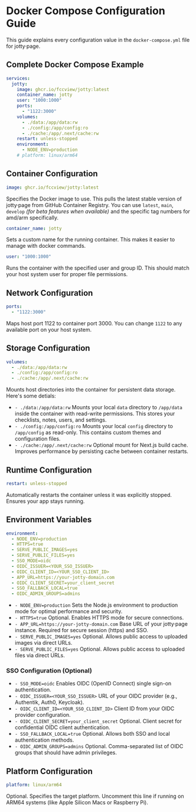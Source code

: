 # Docker Compose Configuration Guide

This guide explains every configuration value in the `docker-compose.yml` file for jotty·page.

## Complete Docker Compose Example

```yaml
services:
  jotty:
    image: ghcr.io/fccview/jotty:latest
    container_name: jotty
    user: "1000:1000"
    ports:
      - "1122:3000"
    volumes:
      - ./data:/app/data:rw
      - ./config:/app/config:ro
      - ./cache:/app/.next/cache:rw
    restart: unless-stopped
    environment:
      - NODE_ENV=production
    # platform: linux/arm64
```

## Container Configuration

```yaml
image: ghcr.io/fccview/jotty:latest
```

Specifies the Docker image to use. This pulls the latest stable version of jotty·page from GitHub Container Registry. You can use `latest`, `main`, `develop` _(for beta features when available)_ and the specific tag numbers for amd/arm specifically.

```yaml
container_name: jotty
```

Sets a custom name for the running container. This makes it easier to manage with docker commands.

```yml
user: "1000:1000"
```

Runs the container with the specified user and group ID. This should match your host system user for proper file permissions.

## Network Configuration

```yaml
ports:
  - "1122:3000"
```

Maps host port 1122 to container port 3000. You can change `1122` to any available port on your host system.

## Storage Configuration

```yaml
volumes:
  - ./data:/app/data:rw
  - ./config:/app/config:ro
  - ./cache:/app/.next/cache:rw
```

Mounts host directories into the container for persistent data storage. Here's some detials:

- `- ./data:/app/data:rw` Mounts your local `data` directory to `/app/data` inside the container with read-write permissions. This stores your checklists, notes, users, and settings.
- `- ./config:/app/config:ro` Mounts your local `config` directory to `/app/config` as read-only. This contains custom themes and configuration files.
- `- ./cache:/app/.next/cache:rw` Optional mount for Next.js build cache. Improves performance by persisting cache between container restarts.

## Runtime Configuration

```yaml
restart: unless-stopped
```

Automatically restarts the container unless it was explicitly stopped. Ensures your app stays running.

## Environment Variables

```yaml
environment:
  - NODE_ENV=production
  - HTTPS=true
  - SERVE_PUBLIC_IMAGES=yes
  - SERVE_PUBLIC_FILES=yes
  - SSO_MODE=oidc
  - OIDC_ISSUER=<YOUR_SSO_ISSUER>
  - OIDC_CLIENT_ID=<YOUR_SSO_CLIENT_ID>
  - APP_URL=https://your-jotty-domain.com
  - OIDC_CLIENT_SECRET=your_client_secret
  - SSO_FALLBACK_LOCAL=true
  - OIDC_ADMIN_GROUPS=admins
```

- `- NODE_ENV=production` Sets the Node.js environment to production mode for optimal performance and security.
- `- HTTPS=true` Optional. Enables HTTPS mode for secure connections.
- `- APP_URL=https://your-jotty-domain.com` Base URL of your jotty·page instance. Required for secure session (https) and SSO.
- `- SERVE_PUBLIC_IMAGES=yes` Optional. Allows public access to uploaded images via direct URLs.
- `- SERVE_PUBLIC_FILES=yes` Optional. Allows public access to uploaded files via direct URLs.

### SSO Configuration (Optional)

- `- SSO_MODE=oidc` Enables OIDC (OpenID Connect) single sign-on authentication.
- `- OIDC_ISSUER=<YOUR_SSO_ISSUER>` URL of your OIDC provider (e.g., Authentik, Auth0, Keycloak).
- `- OIDC_CLIENT_ID=<YOUR_SSO_CLIENT_ID>` Client ID from your OIDC provider configuration.
- `- OIDC_CLIENT_SECRET=your_client_secret` Optional. Client secret for confidential OIDC client authentication.
- `- SSO_FALLBACK_LOCAL=true` Optional. Allows both SSO and local authentication methods.
- `- OIDC_ADMIN_GROUPS=admins` Optional. Comma-separated list of OIDC groups that should have admin privileges.

## Platform Configuration

```yaml
platform: linux/arm64
```

Optional. Specifies the target platform. Uncomment this line if running on ARM64 systems (like Apple Silicon Macs or Raspberry Pi).
